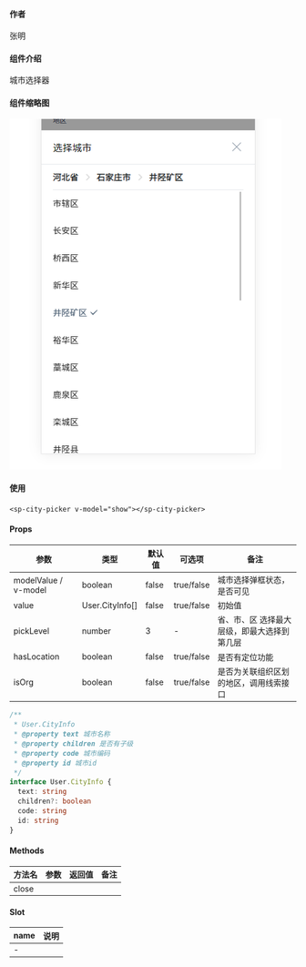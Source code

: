 #### 作者

张明

#### 组件介绍

城市选择器

#### 组件缩略图

![缩略图](city-picker.png)

#### 使用

```
<sp-city-picker v-model="show"></sp-city-picker>
```

#### Props

| 参数                 | 类型            | 默认值 | 可选项     | 备注                                        |
| -------------------- | --------------- | ------ | ---------- | ------------------------------------------- |
| modelValue / v-model | boolean         | false  | true/false | 城市选择弹框状态，是否可见                  |
| value                | User.CityInfo[] | false  | true/false | 初始值                                      |
| pickLevel            | number          | 3      | -          | 省、市、区 选择最大层级，即最大选择到第几层 |
| hasLocation          | boolean         | false  | true/false | 是否有定位功能                              |
| isOrg                | boolean         | false  | true/false | 是否为关联组织区划的地区，调用线索接口      |

```ts
/**
 * User.CityInfo
 * @property text 城市名称
 * @property children 是否有子级
 * @property code 城市编码
 * @property id 城市id
 */
interface User.CityInfo {
  text: string
  children?: boolean
  code: string
  id: string
}
```

#### Methods

| 方法名 | 参数 | 返回值 | 备注 |
| ------ | ---- | ------ | ---- |
| close  |      |        |      |

#### Slot

| name | 说明 |
| ---- | ---- |
| -    |      |
